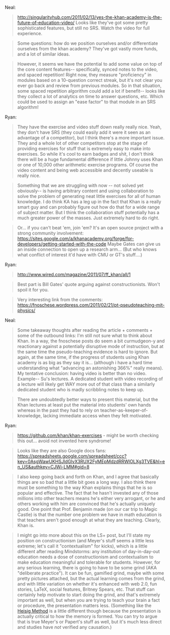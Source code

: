 Neal:

> http://singularityhub.com/2011/02/13/yes-the-khan-academy-is-the-future-of-education-video/
> Looks like they've got some pretty sophisticated features, but still no SRS. Watch the video for full experience.

> Some questions: how do we position ourselves and/or differentiate ourselves from the khan academy? They've got vastly more funds, and a lot of similar ideas.

> However, it seems we have the potential to add some value on top of the core content features-- specifically, synced notes to the video, and spaced repetition! Right now, they measure "proficiency" in modules based on a 10-question correct streak, but it's not clear you ever go back and review from previous modules. So in that situation, some spaced repetition algorithm could add a lot if benefit-- looks like they collect a lot of analytics on time to answer questions, etc. Which could be used to assign an "ease factor" to that module in an SRS algorithm!

Ryan: 

> They have the exercise and video stuff down really really nice. Yeah, they don't have SRS (they could easily add it were it seen as an advantage of a competitor), but I think there's a more important issue. They and a whole lot of other competitors stop at the stage of providing exercises for stuff that is extremely easy to make into exercises. So while it's cool to earn badges and shit, I don't think there will be a huge fundamental difference if little Johnny uses Khan or one of 10,000 other arithmetic exercise programs. Of course the video content and being web accessible and decently useable is really nice. 

> Something that we are struggling with now -- not solved yet obviously-- is having arbitrary content and using collaboration to solve the problem of generating neat little exercises for all of human knowledge. I do think KA has a leg up in the fact that Khan is a really smart guy and can probably figure out how do that for a wide range of subject matter. But I think the collaboration stuff potentially has a much greater power of the masses. Just extremely hard to do right.

> Or... if you can't beat 'em, join 'em? It's an open source project with a strong community involvement: https://sites.google.com/a/khanacademy.org/forge/for-developers/getting-started-with-the-code
Maybe Gates can give us an inside connection to open up a research arm... (But who knows what conflict of interest it'd have with CMU or GT's stuff....)

Ryan:

> http://www.wired.com/magazine/2011/07/ff_khan/all/1

> Best part is Bill Gates' quote arguing against constructionists. Won't spoil it for you.

> Very interesting link from the comments: https://fnoschese.wordpress.com/2011/02/21/pt-pseudoteaching-mit-physics/

Neal: 

> Some takeaway thoughts after reading the article + comments + some of the outbound links: I'm still not sure what to think about Khan. In a way, the fnoschese posts do seem a bit curmudgeon-y and reactionary against a potentially disruptive mode of instruction, but at the same time the pseudo-teaching evidence is hard to ignore. But again, at the same time, if the progress of students using Khan academy is as big as they say it is... (although i have a hard time understanding what "advancing an astonishing 366%" really means). My tentative conclusion: having video is better than no video. Example-- Su's lectures. A dedicated student with video recording of a lecture will likely get WAY more out of that class than a similarly dedicated student who is madly scribbling notes to keep up.

> There are undoubtedly better ways to present this material, but the Khan lectures at least put the material into students' own hands whereas in the past they had to rely on teacher-as-keeper-of-knowledge, lacking immediate access when they felt motivated.

Ryan:

> https://github.com/khan/khan-exercises - might be worth checking this out... avoid not invented here syndrome!

> Looks like they are also Google docs fans: https://spreadsheets.google.com/spreadsheet/ccc?key=0AsgWawUKHSJldGlvX3RUX2FyMEpMdzdRRWlOLXg3TVE&hl=en_US&authkey=CJWi-LMM#gid=8

> I also keep going back and forth on Khan, and I agree that basically things are so bad that a little bit goes a long way. I also think there must be something to the way Khan explains things that he is so popular and effective. The fact that he hasn't invested any of those millions into other teachers means he's either very arrogant, or he and others working with him are convinced that he's actually uniquely good. One point that Prof. Benjamin made (on our car trip to Magic Castle) is that the number one problem we have in math education is that teachers aren't good enough at what they are teaching. Clearly, Khan is. 

> I might go into more about this on the LS+ post, but I'll state my position on constructionism (and Meyer's stuff seems a little less extreme; let's call it "contextualism" for kicks), which is a little different after reading Mindstorms: any institution of day-in-day-out education needs a dose of constructionism and contextualism to make education meaningful and tolerable for students. However, for any serious learning, there is going to have to be some grind (AKA "deliberate practice"). It can be fun, gamified grind, maybe with some pretty pictures attached, but the actual learning comes from the grind, and with little variation on whether it's enhanced with web 2.0, fun stories, LaTeX, social features, Britney Spears, etc. That stuff can certainly help motivate to start doing the grind, and that's extremely important as well, but when you are trying to teach your brain a fact or procedure, the presentation matters less. (Something like the [Heisig Method]() is a little different though because the presentation is actually critical to how the memory is formed. You can try to argue that is true Meyer's or Papert's stuff as well, but it's much less direct and studies have _not_ verified any causation.)
